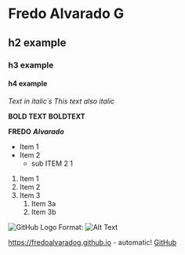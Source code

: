 # Fredo Alvarado G
## h2 example
### h3 example
####  h4 example

*Text in italic´s*
_This text also italic_

**BOLD TEXT** 
__BOLDTEXT__

__FREDO__ __*Alvarado*__

* Item 1
* Item 2
    * sub ITEM 2 1


1. Item 1
1. Item 2
1. Item 3
   1. Item 3a
   1. Item 3b

![GitHub Logo](/images/logo.png)
Format: ![Alt Text](url)


https://fredoalvaradog.github.io - automatic!
[GitHub](https://fredoalvaradog.github.io)

